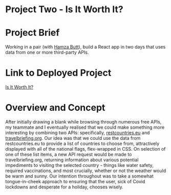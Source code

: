 # Project Two - Is It Worth It?

# Project Brief

Working in a pair (with [Hamza Butt](https://github.com/HamzaaMB)), build a React app in two days that uses data from one or more third-party APIs.

# Link to Deployed Project

[Is It Worth It?](https://isitworthit-hb.netlify.app/)

# Overview and Concept

After initially drawing a blank while browsing through numerous free APIs, my teammate and I eventually realised that we could make something more interesting by combining two APIs: specifically, [restcountries.eu](https://restcountries.eu/) and [travelbriefing.org](https://travelbriefing.org/api). Our idea was that we could use the data from restcountries.eu to provide a list of countries to choose from, attractively displayed with all of the national flags, flex-wrapped in CSS. On selection of one of these list items, a new API request would be made to travelbriefing.org, returning information about various potential impediments to visiting the selected country - things like water safety, required vaccinations, and most crucially, whether or not the weather would be warm and sunny. Our intention throughout was to take a somewhat tongue-in-cheek approach to ensuring that the user, sick of Covid lockdowns and desperate for a holiday, chooses wisely.
